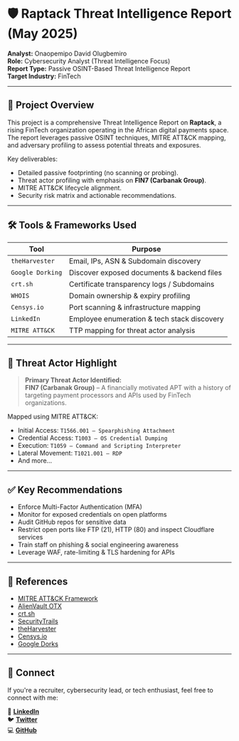 # 🛡️ Raptack Threat Intelligence Report (May 2025)

**Analyst:** Onaopemipo David Olugbemiro  
**Role:** Cybersecurity Analyst (Threat Intelligence Focus)  
**Report Type:** Passive OSINT-Based Threat Intelligence Report  
**Target Industry:** FinTech  

---

## 🧠 Project Overview

This project is a comprehensive Threat Intelligence Report on **Raptack**, a rising FinTech organization operating in the African digital payments space. The report leverages passive OSINT techniques, MITRE ATT&CK mapping, and adversary profiling to assess potential threats and exposures.

Key deliverables:
- Detailed passive footprinting (no scanning or probing).
- Threat actor profiling with emphasis on **FIN7 (Carbanak Group)**.
- MITRE ATT&CK lifecycle alignment.
- Security risk matrix and actionable recommendations.

---

## 🛠️ Tools & Frameworks Used

| Tool | Purpose |
|------|---------|
| `theHarvester` | Email, IPs, ASN & Subdomain discovery |
| `Google Dorking` | Discover exposed documents & backend files |
| `crt.sh` | Certificate transparency logs / Subdomains |
| `WHOIS` | Domain ownership & expiry profiling |
| `Censys.io` | Port scanning & infrastructure mapping |
| `LinkedIn` | Employee enumeration & tech stack discovery |
| `MITRE ATT&CK` | TTP mapping for threat actor analysis |

---

## 🎯 Threat Actor Highlight

> **Primary Threat Actor Identified:**  
> **FIN7 (Carbanak Group)** – A financially motivated APT with a history of targeting payment processors and APIs used by FinTech organizations.

Mapped using MITRE ATT&CK:
- Initial Access: `T1566.001 – Spearphishing Attachment`
- Credential Access: `T1003 – OS Credential Dumping`
- Execution: `T1059 – Command and Scripting Interpreter`
- Lateral Movement: `T1021.001 – RDP`
- And more…


---

## ✅ Key Recommendations

- Enforce Multi-Factor Authentication (MFA)
- Monitor for exposed credentials on open platforms
- Audit GitHub repos for sensitive data
- Restrict open ports like FTP (21), HTTP (80) and inspect Cloudflare services
- Train staff on phishing & social engineering awareness
- Leverage WAF, rate-limiting & TLS hardening for APIs

---

## 🧩 References

- [MITRE ATT&CK Framework](https://attack.mitre.org)
- [AlienVault OTX](https://otx.alienvault.com)
- [crt.sh](https://crt.sh)
- [SecurityTrails](https://securitytrails.com)
- [theHarvester](https://github.com/laramies/theHarvester)
- [Censys.io](https://search.censys.io)
- [Google Dorks](https://www.exploit-db.com/google-hacking-database)

---

## 🤝 Connect

If you're a recruiter, cybersecurity lead, or tech enthusiast, feel free to connect with me:

📍 **[LinkedIn](https://www.linkedin.com/in/onaopemipo-olugbemiro-1b377828b/)**  
🐦 **[Twitter](https://x.com/myboionaope)**  
💻 **[GitHub](https://github.com/LyticOnaope)**  


